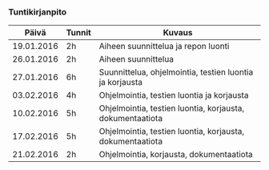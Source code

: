 ### Tuntikirjanpito
Päivä | Tunnit | Kuvaus
--------------- | ----- | ------
19.01.2016 | 2h | Aiheen suunnittelua ja repon luonti
26.01.2016 | 2h | Aiheen suunnittelua
27.01.2016 | 6h | Suunnittelua, ohjelmointia, testien luontia ja korjausta
03.02.2016 | 4h | Ohjelmointia, testien luontia ja korjausta
10.02.2016 | 5h | Ohjelmointia, testien luontia, korjausta, dokumentaatiota
17.02.2016 | 5h | Ohjelmointia, testien luontia, korjausta, dokumentaatiota
21.02.2016 | 2h | Ohjelmointia, korjausta, dokumentaatiota



